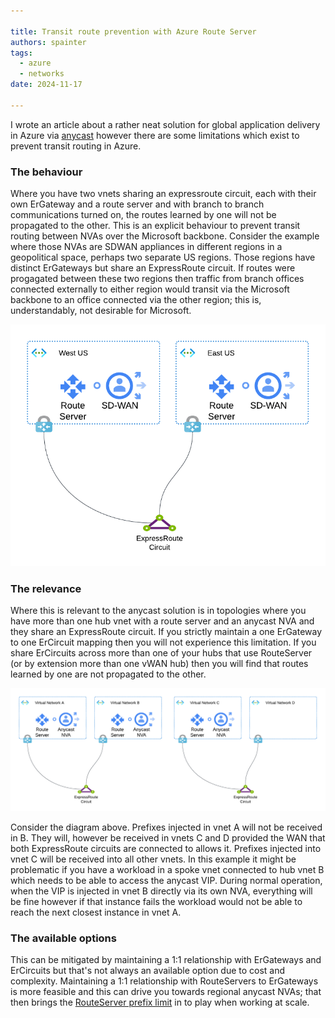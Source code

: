 ```yaml
---

title: Transit route prevention with Azure Route Server
authors: spainter
tags:
  - azure
  - networks
date: 2024-11-17

---
```


I wrote an article about a rather neat solution for global application delivery in Azure via [anycast](anycast-route-server.md) however there are some limitations which exist to prevent transit routing in Azure.
<!-- truncate -->
### The behaviour

Where you have two vnets sharing an expressroute circuit, each with their own ErGateway and a route server and with branch to branch communications turned on, the routes learned by one will not be propagated to the other. This is an explicit behaviour to prevent transit routing between NVAs over the Microsoft backbone. Consider the example where those NVAs are SDWAN appliances in different regions in a geopolitical space, perhaps two separate US regions. Those regions have distinct ErGateways but share an ExpressRoute circuit. If routes were progagated between these two regions then traffic from branch offices connected externally to either region would transit via the Microsoft backbone to an office connected via the other region; this is, understandably, not desirable for Microsoft.

![SD-WAN Transit Routing](img/anycast-1.png)

### The relevance

Where this is relevant to the anycast solution is in topologies where you have more than one hub vnet with a route server and an anycast NVA and they share an ExpressRoute circuit. If you strictly maintain a one ErGateway to one ErCircuit mapping then you will not experience this limitation. If you share ErCircuits across more than one of your hubs that use RouteServer (or by extension more than one vWAN hub) then you will find that routes learned by one are not propagated to the other.

![Transit Route Diagram](img/anycast-2.png)

Consider the diagram above. Prefixes injected in vnet A will not be received in B. They will, however be received in vnets C and D provided the WAN that both ExpressRoute circuits are connected to allows it. Prefixes injected into vnet C will be received into all other vnets. In this example it might be problematic if you have a workload in a spoke vnet connected to hub vnet B which needs to be able to access the anycast VIP. During normal operation, when the VIP is injected in vnet B directly via its own NVA, everything will be fine however if that instance fails the workload would not be able to reach the next closest instance in vnet A.

### The available options

This can be mitigated by maintaining a 1:1 relationship with ErGateways and ErCircuits but that's not always an available option due to cost and complexity. Maintaining a 1:1 relationship with RouteServers to ErGateways is more feasible and this can drive you towards regional anycast NVAs; that then brings the [RouteServer prefix limit](https://learn.microsoft.com/en-us/azure/route-server/route-server-faq#how-is-the-1000-route-limit-calculated-on-a-bgp-peering-session-between-an-nva-and-azure-route-server) in to play when working at scale.

